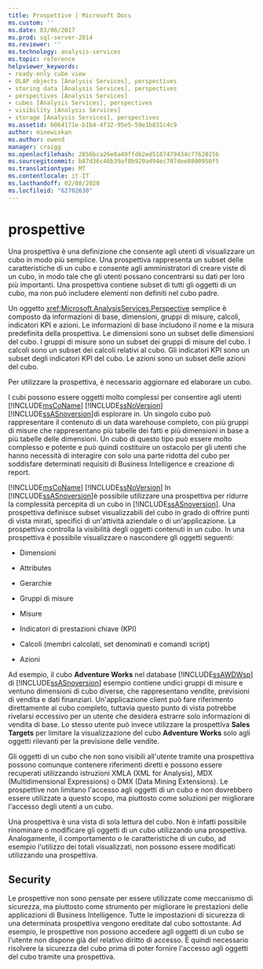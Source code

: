 ```yaml
---
title: Prospettive | Microsoft Docs
ms.custom: ''
ms.date: 03/06/2017
ms.prod: sql-server-2014
ms.reviewer: ''
ms.technology: analysis-services
ms.topic: reference
helpviewer_keywords:
- ready-only cube view
- OLAP objects [Analysis Services], perspectives
- storing data [Analysis Services], perspectives
- perspectives [Analysis Services]
- cubes [Analysis Services], perspectives
- visibility [Analysis Services]
- storage [Analysis Services], perspectives
ms.assetid: b064171e-b1b4-4f32-95e5-59e1b831c4c9
author: minewiskan
ms.author: owend
manager: craigg
ms.openlocfilehash: 2856bca26e8a49ffdb2ed5187479434c7762015b
ms.sourcegitcommit: b87d36c46b39af8b929ad94ec707dee8800950f5
ms.translationtype: MT
ms.contentlocale: it-IT
ms.lasthandoff: 02/08/2020
ms.locfileid: "62702630"
---
```

# <a name="perspectives"></a>prospettive
  Una prospettiva è una definizione che consente agli utenti di visualizzare un cubo in modo più semplice. Una prospettiva rappresenta un subset delle caratteristiche di un cubo e consente agli amministratori di creare viste di un cubo, in modo tale che gli utenti possano concentrarsi su dati per loro più importanti. Una prospettiva contiene subset di tutti gli oggetti di un cubo, ma non può includere elementi non definiti nel cubo padre.  
  
 Un oggetto <xref:Microsoft.AnalysisServices.Perspective> semplice è composto da informazioni di base, dimensioni, gruppi di misure, calcoli, indicatori KPI e azioni. Le informazioni di base includono il nome e la misura predefinita della prospettiva. Le dimensioni sono un subset delle dimensioni del cubo. I gruppi di misure sono un subset dei gruppi di misure del cubo. I calcoli sono un subset dei calcoli relativi al cubo. Gli indicatori KPI sono un subset degli indicatori KPI del cubo. Le azioni sono un subset delle azioni del cubo.  
  
 Per utilizzare la prospettiva, è necessario aggiornare ed elaborare un cubo.  
  
 I cubi possono essere oggetti molto complessi per consentire agli utenti [!INCLUDE[msCoName](../../includes/msconame-md.md)] [!INCLUDE[ssNoVersion](../../includes/ssnoversion-md.md)] [!INCLUDE[ssASnoversion](../../includes/ssasnoversion-md.md)]di esplorare in. Un singolo cubo può rappresentare il contenuto di un data warehouse completo, con più gruppi di misure che rappresentano più tabelle dei fatti e più dimensioni in base a più tabelle delle dimensioni. Un cubo di questo tipo può essere molto complesso e potente e può quindi costituire un ostacolo per gli utenti che hanno necessità di interagire con solo una parte ridotta del cubo per soddisfare determinati requisiti di Business Intelligence e creazione di report.  
  
 [!INCLUDE[msCoName](../../includes/msconame-md.md)] [!INCLUDE[ssNoVersion](../../includes/ssnoversion-md.md)] In [!INCLUDE[ssASnoversion](../../includes/ssasnoversion-md.md)]è possibile utilizzare una prospettiva per ridurre la complessità percepita di un cubo in [!INCLUDE[ssASnoversion](../../includes/ssasnoversion-md.md)]. Una prospettiva definisce subset visualizzabili del cubo in grado di offrire punti di vista mirati, specifici di un'attività aziendale o di un'applicazione. La prospettiva controlla la visibilità degli oggetti contenuti in un cubo. In una prospettiva è possibile visualizzare o nascondere gli oggetti seguenti:  
  
-   Dimensioni  
  
-   Attributes  
  
-   Gerarchie  
  
-   Gruppi di misure  
  
-   Misure  
  
-   Indicatori di prestazioni chiave (KPI)  
  
-   Calcoli (membri calcolati, set denominati e comandi script)  
  
-   Azioni  
  
 Ad esempio, il cubo **Adventure Works** nel database [!INCLUDE[ssAWDWsp](../../includes/ssawdwsp-md.md)] di [!INCLUDE[ssASnoversion](../../includes/ssasnoversion-md.md)] esempio contiene undici gruppi di misure e ventuno dimensioni di cubo diverse, che rappresentano vendite, previsioni di vendita e dati finanziari. Un'applicazione client può fare riferimento direttamente al cubo completo, tuttavia questo punto di vista potrebbe rivelarsi eccessivo per un utente che desidera estrarre solo informazioni di vendita di base. Lo stesso utente può invece utilizzare la prospettiva **Sales Targets** per limitare la visualizzazione del cubo **Adventure Works** solo agli oggetti rilevanti per la previsione delle vendite.  
  
 Gli oggetti di un cubo che non sono visibili all'utente tramite una prospettiva possono comunque contenere riferimenti diretti e possono essere recuperati utilizzando istruzioni XMLA (XML for Analysis), MDX (Multidimensional Expressions) o DMX (Data Mining Extensions). Le prospettive non limitano l'accesso agli oggetti di un cubo e non dovrebbero essere utilizzate a questo scopo, ma piuttosto come soluzioni per migliorare l'accesso degli utenti a un cubo.  
  
 Una prospettiva è una vista di sola lettura del cubo. Non è infatti possibile rinominare o modificare gli oggetti di un cubo utilizzando una prospettiva. Analogamente, il comportamento o le caratteristiche di un cubo, ad esempio l'utilizzo dei totali visualizzati, non possono essere modificati utilizzando una prospettiva.  
  
## <a name="security"></a>Security  
 Le prospettive non sono pensate per essere utilizzate come meccanismo di sicurezza, ma piuttosto come strumento per migliorare le prestazioni delle applicazioni di Business Intelligence. Tutte le impostazioni di sicurezza di una determinata prospettiva vengono ereditate dal cubo sottostante. Ad esempio, le prospettive non possono accedere agli oggetti di un cubo se l'utente non dispone già del relativo diritto di accesso. È quindi necessario risolvere la sicurezza del cubo prima di poter fornire l'accesso agli oggetti del cubo tramite una prospettiva.  
  
  
